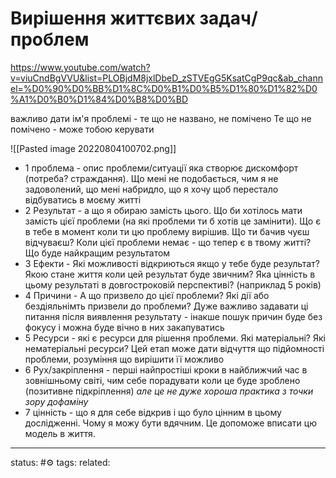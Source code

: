 # Вирішення життєвих задач/проблем

https://www.youtube.com/watch?v=viuCndBgVVU&list=PLOBjdM8jxlDbeD_zSTVEgG5KsatCgP9qc&ab_channel=%D0%90%D0%BB%D1%8C%D0%B1%D0%B5%D1%80%D1%82%D0%A1%D0%B0%D1%84%D0%B8%D0%BD

важливо дати ім'я проблемі - те що не названо, не помічено
Те що не помічено - може тобою керувати


![[Pasted image 20220804100702.png]]

- 1 проблема - опис проблеми/ситуації яка створює дискомфорт (потреба? страждання). Що мені не подобається, чим я не задоволений, що мені набридло, що я хочу щоб перестало відбуватись в моєму житті
- 2 Результат - а що я обираю замість цього. Що би хотілось мати замість цієї проблеми (на які проблеми ти б хотів це замінити).  Що є в тебе в момент коли ти цю проблему вирішив. Що ти бачив чуєш відчуваєш? Коли цієї проблеми немає - що тепер є в твому житті? Що буде найкращим результатом
- 3 Ефекти - Які можливості відкриються якщо у тебе буде результат? Якою стане життя коли цей результат буде звичним? Яка цінність в цьому результаті в довгостроковій перспективі? (наприклад 5 років)
- 4 Причини - А що призвело до цієї проблеми? Які дії або бездіяльнімть призвели до проблеми? Дуже важливо задавати ці питання після виявлення результату - інакше пошук причин буде без фокусу і можна буде вічно в них закапуватись
- 5 Ресурси - які є ресурси для рішення проблеми. Які матеріальні? Які нематеріальні ресурси? Цей етап може дати відчуття що підйомності проблеми, розуміння що вирішити її можливо
- 6 Рух/закріплення - перші найпростіші кроки в найближчий час в зовнішньому світі, чим себе порадувати коли це буде зроблено (позитивне підкріплення) *але це не дуже хороша практика з точки зору дофаміну*
- 7 цінність - що я для себе відкрив і що було цінним в цьому дослідженні. Чому я можу бути вдячним. Це допоможе вписати цю модель в життя.

---
status: #⚙️ 
tags: 
related: 
